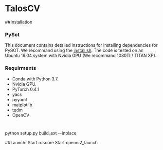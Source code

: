 # TalosCV






##Installation
### PySot


This document contains detailed instructions for installing dependencies for PySOT. We recommand using the [install.sh](install.sh). The code is tested on an Ubuntu 16.04 system with Nvidia GPU (We recommand 1080TI / TITAN XP).

### Requirments
* Conda with Python 3.7.
* Nvidia GPU.
* PyTorch 0.4.1
* yacs
* pyyaml
* matplotlib
* tqdm
* OpenCV

```


```
python setup.py build_ext --inplace






##Launch:
Start roscore
Start openni2_launch
